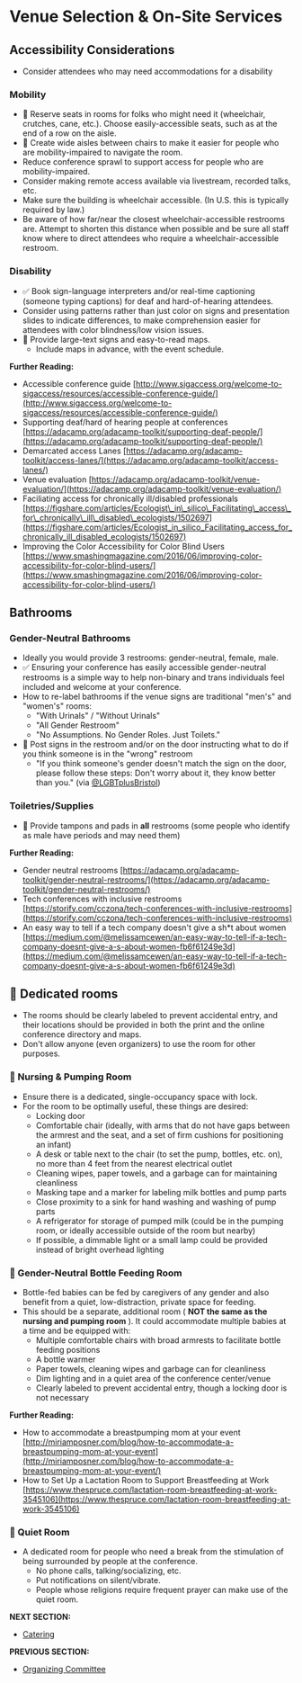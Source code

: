 # Venue Selection &amp; On-Site Services

## Accessibility Considerations
- Consider attendees who may need accommodations for a disability

### Mobility

- 🍎 Reserve seats in rooms for folks who might need it (wheelchair, crutches, cane, etc.). Choose easily-accessible seats, such as at the end of a row on the aisle.
- 🍎 Create wide aisles between chairs to make it easier for people who are mobility-impaired to navigate the room.
- Reduce conference sprawl to support access for people who are mobility-impaired.
- Consider making remote access available via livestream, recorded talks, etc.
- Make sure the building is wheelchair accessible. (In U.S. this is typically required by law.)
- Be aware of how far/near the closest wheelchair-accessible restrooms are. Attempt to shorten this distance when possible and be sure all staff know where to direct attendees who require a wheelchair-accessible restroom.

### Disability

- ✅ Book sign-language interpreters and/or real-time captioning (someone typing captions) for deaf and hard-of-hearing attendees.
- Consider using patterns rather than just color on signs and presentation slides to indicate differences, to make comprehension easier for attendees with color blindness/low vision issues.
- 🍎 Provide large-text signs and easy-to-read maps.
  - Include maps in advance, with the event schedule.

**Further Reading:**

- Accessible conference guide [http://www.sigaccess.org/welcome-to-sigaccess/resources/accessible-conference-guide/](http://www.sigaccess.org/welcome-to-sigaccess/resources/accessible-conference-guide/)
- Supporting deaf/hard of hearing people at conferences [https://adacamp.org/adacamp-toolkit/supporting-deaf-people/](https://adacamp.org/adacamp-toolkit/supporting-deaf-people/)
- Demarcated access Lanes [https://adacamp.org/adacamp-toolkit/access-lanes/](https://adacamp.org/adacamp-toolkit/access-lanes/)
- Venue evaluation [https://adacamp.org/adacamp-toolkit/venue-evaluation/](https://adacamp.org/adacamp-toolkit/venue-evaluation/)
- Faciliating access for chronically ill/disabled professionals [https://figshare.com/articles/Ecologist\_in\_silico\_Facilitating\_access\_for\_chronically\_ill\_disabled\_ecologists/1502697](https://figshare.com/articles/Ecologist_in_silico_Facilitating_access_for_chronically_ill_disabled_ecologists/1502697)
- Improving the Color Accessibility for Color Blind Users [https://www.smashingmagazine.com/2016/06/improving-color-accessibility-for-color-blind-users/](https://www.smashingmagazine.com/2016/06/improving-color-accessibility-for-color-blind-users/)

## Bathrooms

### Gender-Neutral Bathrooms

- Ideally you would provide 3 restrooms: gender-neutral, female, male.
- ✅ Ensuring your conference has easily accessible gender-neutral restrooms is a simple way to help non-binary and trans individuals feel included and welcome at your conference.
- How to re-label bathrooms if the venue signs are traditional &quot;men&#39;s&quot; and &quot;women&#39;s&quot; rooms:
  - &quot;With Urinals&quot; / &quot;Without Urinals&quot;
  - &quot;All Gender Restroom&quot;
  - &quot;No Assumptions. No Gender Roles. Just Toilets.&quot;
- 🍎 Post signs in the restroom and/or on the door instructing what to do if you think someone is in the &quot;wrong&quot; restroom
  - &quot;If you think someone&#39;s gender doesn&#39;t match the sign on the door, please follow these steps: Don&#39;t worry about it, they know better than you.&quot; (via [@LGBTplusBristol](https://twitter.com/lgbtplusbristol))

### Toiletries/Supplies

- 🍎 Provide tampons and pads in **all** restrooms (some people who identify as male have periods and may need them)

**Further Reading:**

- Gender neutral restrooms [https://adacamp.org/adacamp-toolkit/gender-neutral-restrooms/](https://adacamp.org/adacamp-toolkit/gender-neutral-restrooms/)
- Tech conferences with inclusive restrooms [https://storify.com/cczona/tech-conferences-with-inclusive-restrooms](https://storify.com/cczona/tech-conferences-with-inclusive-restrooms)
- An easy way to tell if a tech company doesn&#39;t give a sh\*t about women [https://medium.com/@melissamcewen/an-easy-way-to-tell-if-a-tech-company-doesnt-give-a-s-about-women-fb6f61249e3d](https://medium.com/@melissamcewen/an-easy-way-to-tell-if-a-tech-company-doesnt-give-a-s-about-women-fb6f61249e3d)

## 🍎 Dedicated rooms

- The rooms should be clearly labeled to prevent accidental entry, and their locations should be provided in both the print and the online conference directory and maps.
- Don&#39;t allow anyone (even organizers) to use the room for other purposes.

### 🍎 Nursing &amp; Pumping Room

- Ensure there is a dedicated, single-occupancy space with lock.
- For the room to be optimally useful, these things are desired:
  - Locking door
  - Comfortable chair (ideally, with arms that do not have gaps between the armrest and the seat, and a set of firm cushions for positioning an infant)
  - A desk or table next to the chair (to set the pump, bottles, etc. on), no more than 4 feet from the nearest electrical outlet
  - Cleaning wipes, paper towels, and a garbage can for maintaining cleanliness
  - Masking tape and a marker for labeling milk bottles and pump parts
  - Close proximity to a sink for hand washing and washing of pump parts
  - A refrigerator for storage of pumped milk (could be in the pumping room, or ideally accessible outside of the room but nearby)
  - If possible, a dimmable light or a small lamp could be provided instead of bright overhead lighting

### 🍎 Gender-Neutral Bottle Feeding Room

  - Bottle-fed babies can be fed by caregivers of any gender and also benefit from a quiet, low-distraction, private space for feeding.
  - This should be a separate, additional room ( **NOT the same as the nursing and pumping room** ). It could accommodate multiple babies at a time and be equipped with:
    - Multiple comfortable chairs with broad armrests to facilitate bottle feeding positions
    - A bottle warmer
    - Paper towels, cleaning wipes and garbage can for cleanliness
    - Dim lighting and in a quiet area of the conference center/venue
    - Clearly labeled to prevent accidental entry, though a locking door is not necessary

**Further Reading:**

- How to accommodate a breastpumping mom at your event [http://miriamposner.com/blog/how-to-accommodate-a-breastpumping-mom-at-your-event](http://miriamposner.com/blog/how-to-accommodate-a-breastpumping-mom-at-your-event/)
- How to Set Up a Lactation Room to Support Breastfeeding at Work [https://www.thespruce.com/lactation-room-breastfeeding-at-work-3545106](https://www.thespruce.com/lactation-room-breastfeeding-at-work-3545106)

### 🍎 Quiet Room

- A dedicated room for people who need a break from the stimulation of being surrounded by people at the conference.
  - No phone calls, talking/socializing, etc.
  - Put notifications on silent/vibrate.
  - People whose religions require frequent prayer can make use of the quiet room.
  
**NEXT SECTION:**
- [Catering](https://github.com/numfocus/DISCOVER-Cookbook/blob/master/catering.md)

**PREVIOUS SECTION:**
- [Organizing Committee](https://github.com/numfocus/DISCOVER-Cookbook/blob/master/organizing-committee.md)
